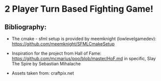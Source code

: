 # 2 Player Turn Based Fighting Game!

## Bibliography:
- The cmake - sfml setup is provided by meemknight (lowlevelgamedev): https://github.com/meemknight/SFMLCmakeSetup

- Inspiration for the project from Hall of Fame: https://github.com/mcmarius/poo/blob/master/HoF.md
in specific, Slay The Spire by Sebastian Mihalache

- Assets taken from: craftpix.net